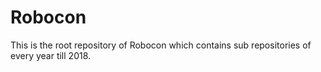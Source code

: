 # Robocon
This is the root repository of Robocon which contains sub repositories of every year till 2018.
